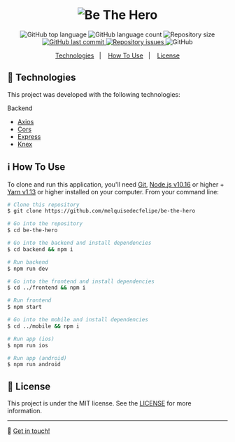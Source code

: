 <h1 align="center">
    <img alt="Be The Hero" src="https://res.cloudinary.com/dtifsqadc/image/upload/v1585356333/bethehero_fp96kr.svg" />
</h1>

<p align="center">
  <img alt="GitHub top language" src="https://img.shields.io/github/languages/top/melquisedecfelipe/be-the-hero.svg">

  <img alt="GitHub language count" src="https://img.shields.io/github/languages/count/melquisedecfelipe/be-the-hero.svg">

  <img alt="Repository size" src="https://img.shields.io/github/repo-size/melquisedecfelipe/be-the-hero.svg">
  
  <a href="https://github.com/melquisedecfelipe/be-the-hero/commits/master">
    <img alt="GitHub last commit" src="https://img.shields.io/github/last-commit/melquisedecfelipe/be-the-hero.svg">
  </a>

  <a href="https://github.com/melquisedecfelipe/be-the-hero/issues">
    <img alt="Repository issues" src="https://img.shields.io/github/issues/melquisedecfelipe/be-the-hero.svg">
  </a>

  <img alt="GitHub" src="https://img.shields.io/github/license/melquisedecfelipe/be-the-hero.svg">
</p>

<p align="center">
  <a href="#rocket-technologies">Technologies</a>&nbsp;&nbsp;&nbsp;|&nbsp;&nbsp;&nbsp;
  <a href="#information_source-how-to-use">How To Use</a>&nbsp;&nbsp;&nbsp;|&nbsp;&nbsp;&nbsp;
  <a href="#memo-license">License</a>
</p>

## :rocket: Technologies

This project was developed with the following technologies:

Backend

- [Axios](https://github.com/axios/axios)
- [Cors](https://github.com/expressjs/cors)
- [Express](https://expressjs.com/)
- [Knex](http://knexjs.org/)

## :information_source: How To Use

To clone and run this application, you'll need [Git](https://git-scm.com), [Node.js v10.16](https://nodejs.org/) or higher + [Yarn v1.13](https://yarnpkg.com/) or higher installed on your computer. From your command line:

```bash
# Clone this repository
$ git clone https://github.com/melquisedecfelipe/be-the-hero

# Go into the repository
$ cd be-the-hero

# Go into the backend and install dependencies
$ cd backend && npm i

# Run backend
$ npm run dev

# Go into the frontend and install dependencies
$ cd ../frontend && npm i

# Run frontend
$ npm start

# Go into the mobile and install dependencies
$ cd ../mobile && npm i

# Run app (ios)
$ npm run ios

# Run app (android)
$ npm run android
```

## :memo: License

This project is under the MIT license. See the [LICENSE](https://github.com/melquisedecfelipe/be-the-hero/blob/master/LICENSE) for more information.

---

:wave: [Get in touch!](https://www.linkedin.com/in/melquisedecfelipe/)
